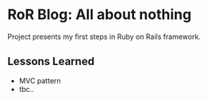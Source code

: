 # RoR Blog: All about nothing

Project presents my first steps in Ruby on Rails framework.
## Lessons Learned

- MVC pattern
- tbc..

